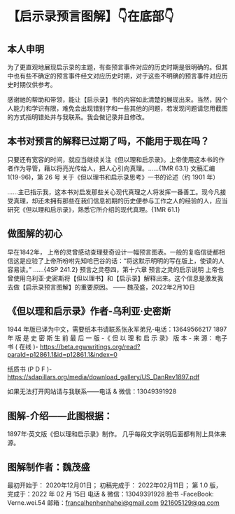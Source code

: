 # 【启示录预言图解】👇在底部👇

## 本人申明

为了更直观地展现启示录的主题，有些预言事件对应的历史时期是很明确的。但其中也有些不确定的预言事件经文对应历史时期，对于这些不明确的预言事件对应历史时期仅供参考。

感谢祂的帮助和带领，能让【启示录】书的内容如此清楚的展现出来。当然，因个人能力和学识有限，难免会出现错别字和一些其他的问题，若发现问题请您用截图的方式指明错处并与我联系。我会做记录并且修改。



## 本书对预言的解释已过期了吗，不能用于现在吗？



只要还有宽容的时间，就应当继续关注《但以理和启示录》。上帝使用这本书的作者作为导管，藉以将亮光传给人，把人心引向真理。......{1MR 63.1} 文稿汇编 1(19-96)，第 26 号 关于《但以理书和启示录思考》一书的论述（约 1901 年）

......主已指示我，这本书对启发那些关心现代真理之人将发挥一番善工。现今凡接受真理，却还未拥有那些在我们信息初期的历史便参与工作之人的经验的人，应当研究《但以理和启示录》，熟悉它所介绍的现代真理。{1MR 61.1}




## 做图解的初心

早在1842年， 上帝的灵曾感动查理斐奇设计一幅预言图表。一般的复临信徒都相信这是应验了上帝所吩咐先知哈巴谷的话：“将这默示明明的写在版上，使读的人容易读。” ......{4SP 241.2} 预言之灵卷四，第十六章 
预言之灵的启示说明 上帝也曾使用乌利亚·史密斯将【但以理书】和【启示录】解释出来。这个信息是激发我去做【启示录预言图解】的重要原因。
—— 魏茂盛，2022年2月10日




## 《但以理和启示录》作者-乌利亚·史密斯

1944 年版已译为中文，需要纸本书请联系张永军弟兄-电话：13649566217
1897 年 版 是 史 密 斯 生 前 最 后 一 版 -《 但 以 理 和 启 示 录》 版 本 - 来 源：
电子书 ( 在线 )- 
https://beta.egwwritings.org/read?paraId=p12861.1&id=p12861.1&index=0

纸质书 (P D F )-
https://sdapillars.org/media/download_gallery/US_DanRev1897.pdf

如果无法打开网站请与我联系——电话 & 微信：13049391928





## 图解-介绍——此图根据：

1897年·英文版《但以理和启示录》制作。
几乎每段文字说明后面都有附上具体来源。




## 图解制作者：魏茂盛     

最初开始于：     2020年12月01日；
初稿完成于：     2022年02月11日； 
第 1.0 版，完成于：2022 年 02 月 15日
电话 & 微信：13049391928
脸书 -FaceBook: Verne.wei.54
邮箱：francalhenhenhahei@gmail.com
             921605129@qq.com



